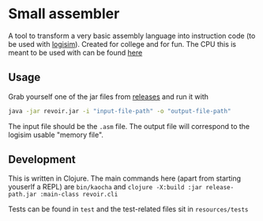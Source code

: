 # Small assembler

A tool to transform a very basic assembly language into instruction code (to be used with [logisim](https://sourceforge.net/projects/circuit/)). Created for college and for fun. The CPU this is meant to be used with can be found [here](https://github.com/MarceloCamponez/CPU_LOGISIM)

## Usage

Grab yourself one of the jar files from [releases](https://github.com/arthurbarroso/revoir/releases) and run it with

``` sh
java -jar revoir.jar -i "input-file-path" -o "output-file-path"
```
The input file should be the `.asm` file. The output file will correspond to the logisim usable "memory file".

## Development

This is written in Clojure. The main commands here (apart from starting youserlf a REPL) are `bin/kaocha` and `clojure -X:build :jar release-path.jar :main-class revoir.cli`

Tests can be found in `test` and the test-related files sit in `resources/tests`
